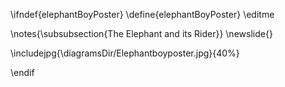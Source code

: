 \ifndef{elephantBoyPoster}
\define{elephantBoyPoster}
\editme

\notes{\subsubsection{The Elephant and its Rider}}
\newslide{}

\includejpg{\diagramsDir/Elephantboyposter.jpg}{40%}

\endif
